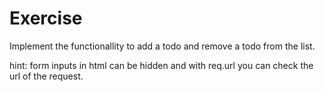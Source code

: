 # Exercise

Implement the functionallity to add a todo and remove a todo from the list.

hint: form inputs in html can be hidden and with req.url you can check the url of the request.
